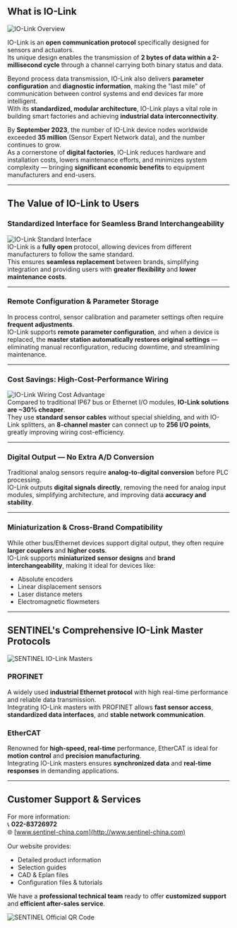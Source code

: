 ## What is IO-Link

![IO-Link Overview](http://image.sentinel-china.com/202411062158254.jpg)

IO-Link is an **open communication protocol** specifically designed for sensors and actuators.  
Its unique design enables the transmission of **2 bytes of data within a 2-millisecond cycle** through a channel carrying both binary status and data.  

Beyond process data transmission, IO-Link also delivers **parameter configuration** and **diagnostic information**, making the "last mile" of communication between control systems and end devices far more intelligent.  
With its **standardized, modular architecture**, IO-Link plays a vital role in building smart factories and achieving **industrial data interconnectivity**.

By **September 2023**, the number of IO-Link device nodes worldwide exceeded **35 million** (Sensor Expert Network data), and the number continues to grow.  
As a cornerstone of **digital factories**, IO-Link reduces hardware and installation costs, lowers maintenance efforts, and minimizes system complexity — bringing **significant economic benefits** to equipment manufacturers and end-users.

---

## The Value of IO-Link to Users

### Standardized Interface for Seamless Brand Interchangeability
![IO-Link Standard Interface](http://image.sentinel-china.com/202411081210898.png)  
IO-Link is a **fully open** protocol, allowing devices from different manufacturers to follow the same standard.  
This ensures **seamless replacement** between brands, simplifying integration and providing users with **greater flexibility** and **lower maintenance costs**.

---

### Remote Configuration & Parameter Storage
In process control, sensor calibration and parameter settings often require **frequent adjustments**.  
IO-Link supports **remote parameter configuration**, and when a device is replaced, the **master station automatically restores original settings** — eliminating manual reconfiguration, reducing downtime, and streamlining maintenance.

---

### Cost Savings: High-Cost-Performance Wiring
![IO-Link Wiring Cost Advantage](http://image.sentinel-china.com/202411081117694.jpg)  
Compared to traditional IP67 bus or Ethernet I/O modules, **IO-Link solutions are ~30% cheaper**.  
They use **standard sensor cables** without special shielding, and with IO-Link splitters, an **8-channel master** can connect up to **256 I/O points**, greatly improving wiring cost-efficiency.

---

### Digital Output — No Extra A/D Conversion
Traditional analog sensors require **analog-to-digital conversion** before PLC processing.  
IO-Link outputs **digital signals directly**, removing the need for analog input modules, simplifying architecture, and improving data **accuracy and stability**.

---

### Miniaturization & Cross-Brand Compatibility
While other bus/Ethernet devices support digital output, they often require **larger couplers** and **higher costs**.  
IO-Link supports **miniaturized sensor designs** and **brand interchangeability**, making it ideal for devices like:
- Absolute encoders
- Linear displacement sensors
- Laser distance meters
- Electromagnetic flowmeters

---

## SENTINEL's Comprehensive IO-Link Master Protocols

![SENTINEL IO-Link Masters](http://image.sentinel-china.com/202411080841490.png)

### PROFINET
A widely used **industrial Ethernet protocol** with high real-time performance and reliable data transmission.  
Integrating IO-Link masters with PROFINET allows **fast sensor access**, **standardized data interfaces**, and **stable network communication**.

### EtherCAT
Renowned for **high-speed, real-time** performance, EtherCAT is ideal for **motion control** and **precision manufacturing**.  
Integrating IO-Link masters ensures **synchronized data** and **real-time responses** in demanding applications.

---

## Customer Support & Services

For more information:  
📞 **022-83726972**  
🌐 [www.sentinel-china.com](http://www.sentinel-china.com)

Our website provides:
- Detailed product information
- Selection guides
- CAD & Eplan files
- Configuration files & tutorials

We have a **professional technical team** ready to offer **customized support** and **efficient after-sales service**.

![SENTINEL Official QR Code](https://image.sentinel-china.com/2024-08-24-%E5%AE%98%E6%96%B9%E4%BA%8C%E7%BB%B4%E7%A0%81%E5%90%88%E9%9B%86.png)
